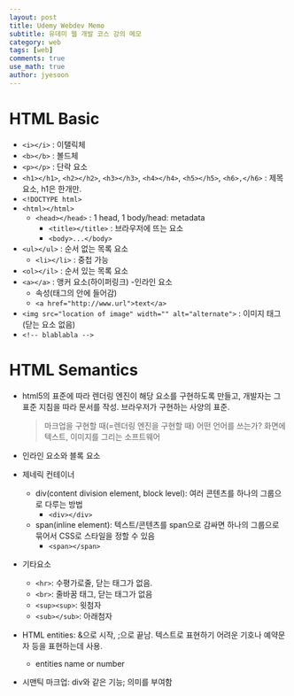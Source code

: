 ```yaml
---
layout: post
title: Udemy Webdev Memo
subtitle: 유데미 웹 개발 코스 강의 메모
category: web
tags: [web]
comments: true
use_math: true
author: jyesoon
---
```

# HTML Basic
- `<i></i>` : 이탤릭체
- `<b></b>` : 볼드체
- `<p></p>` : 단락 요소
- `<h1></h1>`, `<h2></h2>`, `<h3></h3>`, `<h4></h4>`, `<h5></h5>`, `<h6>,</h6>` : 제목 요소, h1은 한개만.
- `<!DOCTYPE html>`
- `<html></html>`
  - `<head></head>` : 1 head, 1 body/head: metadata
    - `<title></title>` : 브라우저에 뜨는 요소
    - `<body>...</body>`
- `<ul></ul>` : 순서 없는 목록 요소 
  - `<li></li>` : 중첩 가능
- `<ol></il>` : 순서 있는 목록 요소
- `<a></a>` : 앵커 요소(하이퍼링크) -인라인 요소
  + 속성(태그의 안에 들어감)
  - `<a href="http://www.url">text</a>`
- `<img src="location of image" width="" alt="alternate">` : 이미지 태그(닫는 요소 없음)
- `<!-- blablabla -->`

# HTML Semantics
- html5의 표준에 따라 렌더링 엔진이 해당 요소를 구현하도록 만들고,
  개발자는 그 표준 지침을 따라 문서를 작성.
  브라우저가 구현하는 사양의 표준.
  > 마크업을 구현할 때(=렌더링 엔진을 구현할 때) 어떤 언어를 쓰는가?
  > 화면에 텍스트, 이미지를 그리는 소프트웨어

- 인라인 요소와 블록 요소
- 제네릭 컨테이너
  - div(content division element, block level): 여러 콘텐츠를 하나의 그룹으로 다루는 방법
    - `<div></div>`
  - span(inline element): 텍스트/콘텐츠를 span으로 감싸면 하나의 그룹으로 묶어서 CSS로 스타일을 정할 수 있음
    - `<span></span>`
- 기타요소    
  - `<hr>`: 수평가로줄, 닫는 태그가 없음.
  - `<br>`: 줄바꿈 태그, 닫는 태그가 없음
  - `<sup><sup>`: 윗첨자
  - `<sub></sub>`: 아래첨자

- HTML entities: &으로 시작, ;으로 끝남. 텍스트로 표현하기 어려운 기호나 예약문자 등을 표현하는데 사용.
  - entities name or number

- 시맨틱 마크업: div와 같은 기능; 의미를 부여함